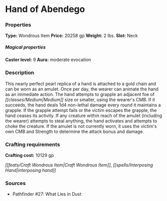 ﻿---
Title: "Hand of Abendego"
Type: "Wondrous Item"
Price: "20258 gp"
Weight: "2 lbs."
Slot: "Neck"
Caster level: "9"
Aura: "moderate evocation"
Description: |
  "This nearly perfect pearl replica of a hand is attached to a gold chain and can be worn as an amulet. Once per day, the wearer can animate the hand as an immediate action. The hand attempts to grapple an adjacent foe of Medium size or smaller, using the wearer's CMB. If it succeeds, the hand deals 1d4 non-lethal damage every round it maintains a grapple. If the grapple attempt fails or the victim escapes the grapple, the hand ceases its activity. If any creature within reach of the amulet (including the wearer) attempts to steal anything, the hand activates and attempts to choke the creature. If the amulet is not currently worn, it uses the victim's own CMB and Strength to determine the attack bonus and damage."
Crafting cost: "10129 gp"
Sources: "['Pathfinder #27: What Lies in Dust']"
---

# Hand of Abendego

### Properties

**Type:** Wondrous Item **Price:** 20258 gp **Weight:** 2 lbs. **Slot:** Neck

##### Magical properties

**Caster level:** 9 **Aura:** moderate evocation

### Description

This nearly perfect pearl replica of a hand is attached to a gold chain and can be worn as an amulet. Once per day, the wearer can animate the hand as an immediate action. The hand attempts to grapple an adjacent foe of _[[classes/Medium|Medium]]_ size or smaller, using the wearer's CMB. If it succeeds, the hand deals 1d4 non-lethal damage every round it maintains a grapple. If the grapple attempt fails or the victim escapes the grapple, the hand ceases its activity. If any creature within reach of the amulet (including the wearer) attempts to steal anything, the hand activates and attempts to choke the creature. If the amulet is not currently worn, it uses the victim's own CMB and Strength to determine the attack bonus and damage.

### Crafting requirements

**Crafting cost:** 10129 gp

_[[feats/Craft Wondrous Item|Craft Wondrous Item]]_, _[[spells/Interposing Hand|interposing hand]]_

### Sources

* Pathfinder #27: What Lies in Dust
